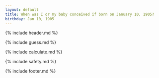 ```yaml
---
layout: default
title: When was I or my baby conceived if born on January 10, 1905?
birthday: Jan 10, 1905
---
```


{% include header.md %}

{% include guess.md %}

{% include calculate.md %}

{% include safety.md %}

{% include footer.md %}



